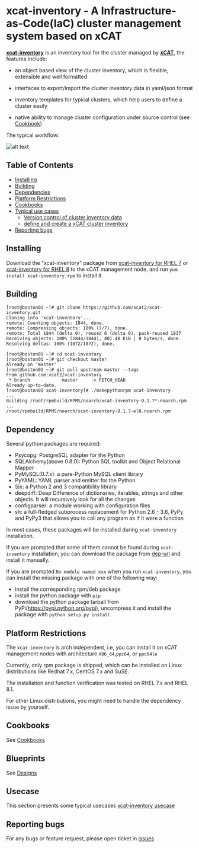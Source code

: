 # xcat-inventory - A Infrastructure-as-Code(IaC) cluster management system based on xCAT

[**xcat-inventory**](https://github.com/xcat2/xcat-inventory/wiki/xcat-inventory--Wiki) is an inventory tool for the cluster managed by [**xCAT**](http://xcat.org), the features include:

- an object based view of the cluster inventory, which is flexible, extensible and well formatted

- interfaces to export/import the cluster inventory data in yaml/json format

- inventory templates for typical clusters, which help users to define a cluster easily

- native ability to manage cluster configuration under source control (see [Cookbook](https://github.com/xcat2/xcat-inventory/wiki/How-to-source-control-xCAT-Cluster-configuration-with-%22xcat-inventory%22%3F))

The typical workflow:

![alt text](https://github.com/xcat2/xcat-inventory/blob/master/workflow.jpg)


## Table of Contents

- [Installing](#installing)
- [Building](#building)
- [Dependencies](#dependency)
- [Platform Restrictions](#platform)
- [Cookbooks](#Cookbooks)
- [Typical use cases](#usecase)
  - [Version control of cluster inventory data](#versioncontrol)
  - [define and create a xCAT cluster inventory](#definecluster)
- [Reporting bugs](#reporting-bugs)


## Installing

Download the "xcat-inventory" package from [xcat-inventory for RHEL 7](https://github.com/xcat2/xcat-inventory/releases/download/v0.1.7/xcat-inventory-0.1.7-1.el7.noarch.rpm) or [xcat-inventory for RHEL 8](https://github.com/xcat2/xcat-inventory/releases/download/v0.1.7/xcat-inventory-0.1.7-1.el8.noarch.rpm) to the xCAT management node, and run `yum install xcat-inventory.rpm` to install it.

## Building

```
[root@boston01 ~]# git clone https://github.com/xcat2/xcat-inventory.git
Cloning into 'xcat-inventory'...
remote: Counting objects: 1844, done.
remote: Compressing objects: 100% (7/7), done.
remote: Total 1844 (delta 0), reused 6 (delta 0), pack-reused 1837
Receiving objects: 100% (1844/1844), 401.48 KiB | 0 bytes/s, done.
Resolving deltas: 100% (1072/1072), done.
```

```
[root@boston01 ~]# cd xcat-inventory
[root@boston01 ~]# git checkout master
Already on 'master'
[root@boston01 ~]# git pull upstream master --tags
From github.com:xcat2/xcat-inventory
 * branch            master     -> FETCH_HEAD
Already up-to-date.
[root@boston01 xcat-inventory]# ./makepythonrpm xcat-inventory
...
Building /root/rpmbuild/RPMS/noarch/xcat-inventory-0.1.7*.noarch.rpm ...
/root/rpmbuild/RPMS/noarch/xcat-inventory-0.1.7-el8.noarch.rpm
```

## Dependency

Several python packages are required:

* Psycopg: PostgreSQL adapter for the Python
* SQLAlchemy(above 0.8.0): Python SQL toolkit and Object Relational Mapper
* PyMySQL(0.7.x): a pure-Python MySQL client library
* PyYAML: YAML parser and emitter for the Python
* Six: a Python 2 and 3 compatibility library
* deepdiff: Deep Difference of dictionaries, iterables, strings and other objects. It will recursively look for all the changes
* configparser: a module working with configuration files
* sh: a full-fledged subprocess replacement for Python 2.6 - 3.6, PyPy and PyPy3 that allows you to call any program as if it were a function

In most cases, these packages will be installed during `xcat-inventory` installation. 

If you are prompted that some of them cannot be found during `xcat-inventory` installation, you can download the package from [dep-url](http://xcat.org/files/xcat/xcat-dep/2.x_Linux/beta/xcat-inventory/) and install it manually. 

If you are prompted `No module named xxx` when you run `xcat-inventory`, you can install the missing package with one of the following way: 

* install the corresponding rpm/deb package
* install the python package with `pip`
* download the python package tarball from PyPi(https://pypi.python.org/pypi), uncompress it and install the package with `python setup.py install`

## Platform Restrictions

The `xcat-inventory` is arch independent, i.e, you can install it on xCAT management nodes with architecture `X86_64`,`ppc64`, or `ppc64le` 

Currently, only rpm package is shipped, which can be installed on Linux distributions like Redhat 7.x, CentOS 7.x and SuSE. 

The installation and function verification was tested on RHEL 7.x and RHEL 8.1. 

For other Linux distributions, you might need to handle the dependency issue by yourself. 


## Cookbooks

See [Cookbooks](https://github.com/xcat2/xcat-inventory/wiki)


## Blueprints

See [Designs](https://github.com/xcat2/xcat-inventory/wiki#mini-designs-of-xcat-inventory-major-features)

## Usecase

This section presents some typical usecases [xcat-inventory usecase](http://xcat-docs.readthedocs.io/en/latest/advanced/xcat-inventory/index.html)

## Reporting bugs

For any bugs or feature request, please open ticket in [issues](https://github.com/xcat2/xcat-inventory/issues)



